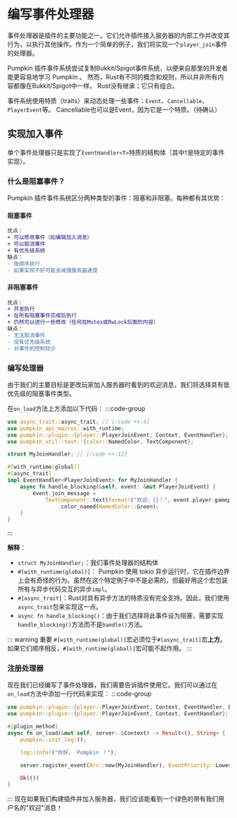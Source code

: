 # 编写事件处理器
事件处理器是插件的主要功能之一。它们允许插件接入服务器的内部工作并改变其行为，以执行其他操作。作为一个简单的例子，我们将实现一个`player_join`事件的处理器。

Pumpkin 插件事件系统尝试复制Bukkit/Spigot事件系统，以便来自那里的开发者能更容易地学习 Pumpkin 。
然而，Rust有不同的概念和规则，所以并非所有内容都像在Bukkit/Spigot中一样。
Rust没有继承；它只有组合。

事件系统使用特质（traits）来动态处理一些事件：`Event`、`Cancellable`、`PlayerEvent`等。
Cancellable也可以是Event，因为它是一个特质。（待确认）

## 实现加入事件
单个事件处理器只是实现了`EventHandler<T>`特质的结构体（其中`T`是特定的事件实现）。

### 什么是阻塞事件？
 Pumpkin 插件事件系统区分两种类型的事件：阻塞和非阻塞。每种都有其优势：
#### 阻塞事件
```diff
优点：
+ 可以修改事件（如编辑加入消息）
+ 可以取消事件
+ 有优先级系统
缺点：
- 按顺序执行
- 如果实现不好可能会减慢服务器速度
```
#### 非阻塞事件
```diff
优点：
+ 并发执行
+ 在所有阻塞事件完成后执行
+ 仍然可以进行一些修改（任何在Mutex或RwLock后面的内容）
缺点：
- 无法取消事件
- 没有优先级系统
- 对事件的控制较少
```

### 编写处理器
由于我们的主要目标是更改玩家加入服务器时看到的欢迎消息，我们将选择具有低优先级的阻塞事件类型。

在`on_load`方法上方添加以下代码：
:::code-group
```rs [lib.rs]
use async_trait::async_trait; // [!code ++:4]
use pumpkin_api_macros::with_runtime;
use pumpkin::plugin::{player::PlayerJoinEvent, Context, EventHandler};
use pumpkin_util::text::{color::NamedColor, TextComponent};

struct MyJoinHandler; // [!code ++:12]

#[with_runtime(global)]
#[async_trait]
impl EventHandler<PlayerJoinEvent> for MyJoinHandler {
    async fn handle_blocking(&self, event: &mut PlayerJoinEvent) {
        event.join_message =
            TextComponent::text(format!("欢迎，{}！", event.player.gameprofile.name))
                .color_named(NamedColor::Green);
    }
}
```
:::

**解释**：
- `struct MyJoinHandler;`：我们事件处理器的结构体
- `#[with_runtime(global)]`： Pumpkin 使用 tokio 异步运行时，它在插件边界上会有奇怪的行为。虽然在这个特定例子中不是必需的，但最好用这个宏包装所有与异步代码交互的异步`impl`。
- `#[async_trait]`：Rust对具有异步方法的特质没有完全支持。因此，我们使用`async_trait`包来实现这一点。
- `async fn handle_blocking()`：由于我们选择将此事件设为阻塞，需要实现`handle_blocking()`方法而不是`handle()`方法。

::: warning 重要
`#[with_runtime(global)]`宏必须位于`#[async_trait]`宏**上方**。如果它们顺序相反，`#[with_runtime(global)]`宏可能不起作用。
:::

### 注册处理器
现在我们已经编写了事件处理器，我们需要告诉插件使用它。我们可以通过在`on_load`方法中添加一行代码来实现：
:::code-group
```rs [lib.rs]
use pumpkin::plugin::{player::PlayerJoinEvent, Context, EventHandler, EventPriority}; // [!code ++]
use pumpkin::plugin::{player::PlayerJoinEvent, Context, EventHandler}; // [!code --]

#[plugin_method]
async fn on_load(&mut self, server: &Context) -> Result<(), String> {
    pumpkin::init_log!();

    log::info!("你好， Pumpkin ！");

    server.register_event(Arc::new(MyJoinHandler), EventPriority::Lowest, true).await; // [!code ++]

    Ok(())
}
```
:::
现在如果我们构建插件并加入服务器，我们应该能看到一个绿色的带有我们用户名的"欢迎"消息！ 